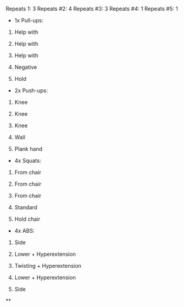 
Repeats 1: 3 Repeats #2: 4 Repeats #3: 3 Repeats #4: 1 Repeats #5: 1

  

- 1x Pull-ups:
    

  

1. Help with
    
2. Help with
    
3. Help with
    
4. Negative
    
5. Hold
    

  

- 2x Push-ups:
    

  

1. Knee
    
2. Knee
    
3. Knee
    
4. Wall
    
5. Plank hand
    

  

- 4x Squats:
    

  

1. From chair
    
2. From chair
    
3. From chair
    
4. Standard
    
5. Hold chair
    

  

- 4x ABS:
    

  

1. Side
    
2. Lower + Hyperextension
    
3. Twisting + Hyperextension
    
4. Lower + Hyperextension
    
5. Side
    

**